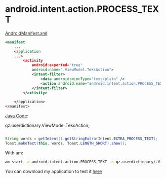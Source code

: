 # android.intent.action.PROCESS_TEXT

[AndroidManifest.xml](https://github.com/QiubyZ/QZ-UserDict/blob/dac2a5c2a9df8f0d1f6fe917790ddba7df7afb72/app/src/main/AndroidManifest.xml#L35)

```XML
<manifest
    ...
    <application 
    ...>
        <activity
            android:exported="true"
            android:name=".ViewModel.TeksAction">
            <intent-filter>
                <data android:mimeType="text/plain" />
                <action android:name="android.intent.action.PROCESS_TEXT" />
            </intent-filter>
        </activity>
        
    </application>
</manifest>
```


[Java Code](https://github.com/QiubyZ/QZ-UserDict/blob/dac2a5c2a9df8f0d1f6fe917790ddba7df7afb72/app/src/main/java/qz/userdictionary/ViewModel/TeksAction.java#L11):

qz.userdictionary.ViewModel.TeksAction;

```java

String words = getIntent().getStringExtra(Intent.EXTRA_PROCESS_TEXT);
Toast.makeText(this, words, Toast.LENGTH_SHORT).show();

```


With am:

```bash
am start -a android.intent.action.PROCESS_TEXT -n qz.userdictionary/.ViewModel.TeksAction --es "android.intent.extra.PROCESS_TEXT" "Hello World" -t text/plain
```

You can download my application to test it [here](https://github.com/QiubyZ/QZ-UserDict/releases)